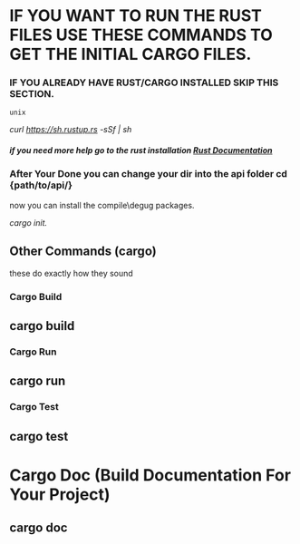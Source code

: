 # IF YOU WANT TO RUN THE RUST FILES USE THESE COMMANDS TO GET THE INITIAL CARGO FILES.

### IF YOU ALREADY HAVE RUST/CARGO INSTALLED SKIP THIS SECTION.

`unix`

*curl https://sh.rustup.rs -sSf | sh*

##### if you need more help go to the rust installation [Rust Documentation](https://www.rust-lang.org/tools/install "Rust Docs")

### After Your Done you can change your dir into the api folder cd {path/to/api/}

now you can install the compile\degug packages.

*cargo init.*



## Other Commands (cargo)

these do exactly how they sound


### Cargo Build 
cargo build
---
### Cargo Run 
cargo run
---
### Cargo Test
cargo test
---
# Cargo Doc (Build Documentation For Your Project)
cargo doc
---
